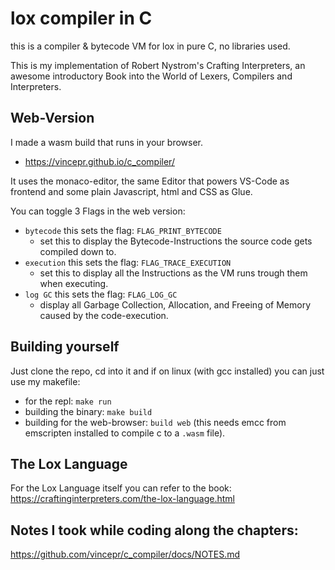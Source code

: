 # lox compiler in C
this is a compiler & bytecode VM for lox in pure C, no libraries used. 

This is my implementation of Robert Nystrom's Crafting Interpreters, an awesome introductory Book into the World of Lexers, Compilers and Interpreters. 

## Web-Version
I made a wasm build that runs in your browser.

- https://vincepr.github.io/c_compiler/

It uses the monaco-editor, the same Editor that powers VS-Code as frontend and some plain Javascript, html and CSS as Glue.

You can toggle 3 Flags in the web version:

- `bytecode` this sets the flag: `FLAG_PRINT_BYTECODE` 
    - set this to display the Bytecode-Instructions the source code gets compiled down to.
- `execution` this sets the flag: `FLAG_TRACE_EXECUTION` 
    - set this to display all the Instructions as the VM runs trough them when executing.
- `log GC` this sets the flag: `FLAG_LOG_GC` 
    - display all Garbage Collection, Allocation, and Freeing of Memory caused by the code-execution.


## Building yourself
Just clone the repo, cd into it and if on linux (with gcc installed) you can just use my makefile: 
- for the repl: `make run`
- building the binary: `make build`
- building for the web-browser: `build web` (this needs emcc from emscripten installed to compile c to a `.wasm` file).

## The Lox Language
For the Lox Language itself you can refer to the book: https://craftinginterpreters.com/the-lox-language.html

## Notes I took while coding along the chapters:
https://github.com/vincepr/c_compiler/docs/NOTES.md